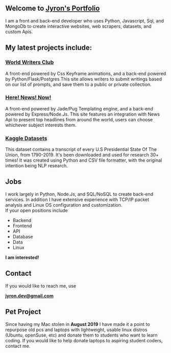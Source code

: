 ## Welcome to [Jyron's Portfolio]()

I am a front and back-end developer who uses Python, Javascript, Sql, and MongoDb to create interactive websites, web scrapers, datasets, and custom Apis.

## My latest projects include:

### [World Writers Club](http://www.worldwritersclub.com/)
A front-end powered by Css Keyframe animations, and a back-end powered by Python/Flask/Postgres
This site allows writers to submit writings based on our list of prompts, and save them to a public or private collection.

### [Here! News! Now!](https://herenewsnow.herokuapp.com/)
A front-end powered by Jade/Pug Templating engine, and a back-end powered by Express/Node.Js.
This site features an integration with News Api to present top headlines from around the world, users can choose whichever subject interests them.

### [Kaggle Datasets](https://www.kaggle.com/jyronw/us-state-of-the-union-addresses-1790-2019)
This dataset contains a transcript of every U.S Presidential State Of The Union, from 1790-2019.  It's been downloaded and used for research 30+ times!  It was created using Python and CSV file formatter, with the original intention being NLP research.

## Jobs

I work largely in Python, Node.Js, and SQL/NoSQL to create back-end services.  In addition I have extensive experience with TCP/IP packet analysis and Linux OS configuration and customization.  
If your open positions include
* Backend
* Frontend
* API
* Database
* Data
* Linux

**I am interested!**

## Contact

If you would like to reach me, use

**jyron.dev@gmail.com** 

## Pet Project

Since having my Mac stolen in __August 2019__ I have made it a point to repurpose old pcs and laptops with lightweight, usable linux distros (Ubuntu, openSuse, etc) and donate them to students who want to learn coding.  If you would like to help donate laptops to aspiring student coders, contact me.
